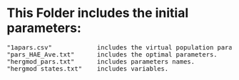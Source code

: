 # This Folder includes the initial parameters:
<pre>
"1apars.csv"            includes the virtual population parameters.   
"pars_HAE_Ave.txt"      includes the optimal parameters.  
"hergmod_pars.txt"      includes parameters names.   
"hergmod_states.txt"    includes variables.  
</pre>
